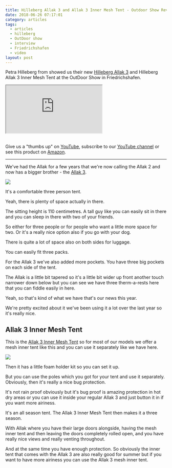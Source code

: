 ```yaml
---
title: Hilleberg Allak 3 and Allak 3 Inner Mesh Tent - Outdoor Show Review
date: 2018-06-26 07:17:01
category: articles
tags:
  - articles
  - hilleberg
  - OutDoor show
  - interview
  - Friedrichshafen
  - video
layout: post
---
```


Petra Hilleberg from showed us their new <a rel="nofollow"  href="https://amzn.to/2tvvYK2">Hilleberg Allak 3</a> and Hilleberg Allak 3 Inner Mesh Tent at the OutDoor Show in Friedrichshafen.

<div class="embed-responsive embed-responsive-16by9">
    <iframe class="embed-responsive-item" src="https://www.youtube.com/embed/eq8RDkG6P-U"></iframe>
</div>
<br>
<!--more-->

Give us a "thumbs up" on <a rel="nofollow" href="https://www.youtube.com/watch?v=1qulwpoE-jk" target="_blank" >YouTube</a>, subscribe to our <a rel="nofollow" target="_blank"  href="https://www.youtube.com/channel/UCnO9Q_m9EaOCrHmmQIBVBNw?sub_confirmation=1">YouTube channel</a> or see this product on <a rel="nofollow" href="https://amzn.to/2tvvYK2"  target="_blank">Amazon</a>.

---

We've had the Allak for a few years that we're now calling the Allak 2 and now has a bigger brother - the <a rel="nofollow"  href="https://amzn.to/2tvvYK2">Allak 3</a>.  

<a rel="nofollow"  href="https://www.amazon.com/Hilleberg-Allak-Person-Tent-Red/dp/B007IT3JC2/ref=as_li_ss_il?s=sporting-goods&ie=UTF8&qid=1530015632&sr=1-1-fkmr0&keywords=Hilleberg+allak+3&linkCode=li3&tag=hikeve-20&linkId=7521021d3b91e88683910ca0049288e2" target="_blank"><img border="0" src="//ws-na.amazon-adsystem.com/widgets/q?_encoding=UTF8&ASIN=B007IT3JC2&Format=_SL250_&ID=AsinImage&MarketPlace=US&ServiceVersion=20070822&WS=1&tag=hikeve-20" ></a><img src="https://ir-na.amazon-adsystem.com/e/ir?t=hikeve-20&l=li3&o=1&a=B007IT3JC2" width="1" height="1" border="0" alt="Hilleberg allak 3" style="border:none !important; margin:0px !important;" />

It's a comfortable three person tent.

Yeah, there is plenty of space actually in there.

The sitting height is 110 centimetres. A tall guy like you can easily sit in there and you can sleep in there with two of your friends.

So either for three people or for people who want a little more space for two. Or it's a really nice option also if you go with your dog.

There is quite a lot of space also on both sides for luggage.

You can easily fit three packs.

For the Allak 3 we've also added more pockets. You have three big pockets on each side of the tent.

The Allak is a little bit tapered so it's a little bit wider up front another touch narrower down below but you can see we have three
therm-a-rests here that you can fiddle easily in here.

Yeah, so that's kind of what we have that's our news this year.

We're pretty excited about it we've been using it a lot over the last year so it's really nice.

## Allak 3 Inner Mesh Tent

This is the <a rel="nofollow" href="https://amzn.to/2Mm1MIr" >Allak 3 Inner Mesh Tent</a> so for most of our models we offer a mesh inner tent like this and you can use it separately like we have here.

<a rel="nofollow"  target="_blank"  href="https://www.amazon.com/gp/product/B0108LRNW8/ref=as_li_tl?ie=UTF8&camp=1789&creative=9325&creativeASIN=B0108LRNW8&linkCode=as2&tag=hikeve-20&linkId=eabe6e01150269edefe7f5e8462ba0f4"><img border="0" src="//ws-na.amazon-adsystem.com/widgets/q?_encoding=UTF8&MarketPlace=US&ASIN=B0108LRNW8&ServiceVersion=20070822&ID=AsinImage&WS=1&Format=_SL250_&tag=hikeve-20" ></a><img src="//ir-na.amazon-adsystem.com/e/ir?t=hikeve-20&l=am2&o=1&a=B0108LRNW8" width="1" height="1" border="0" alt="Hilleberg Allak Inner Mesh Tent" style="border:none !important; margin:0px !important;" />

Then it has a little foam holder kit so you can set it up.

But you can use the poles which you got for your tent and use it separately. Obviously, then it's really a nice bug protection.

It's not rain proof obviously but it's bug proof is amazing protection in hot dry areas or you can use it inside your regular Allak 3 and just button it in if you want more airiness.

It's an all season tent. The Allak 3 Inner Mesh Tent then makes it a three season.

With Allak where you have their large doors alongside, having the mesh inner tent and then leaving the doors completely rolled open, and you have really nice views and really venting throughout.

And at the same time you have enough protection. So obviously the inner tent that comes with the Allak 3 are also really good for summer but if you want to have more airiness you can use the Allak 3 mesh inner tent.
